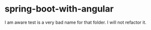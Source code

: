 # spring-boot-with-angular

I am aware test is a very bad name for that folder. I will not refactor it.

